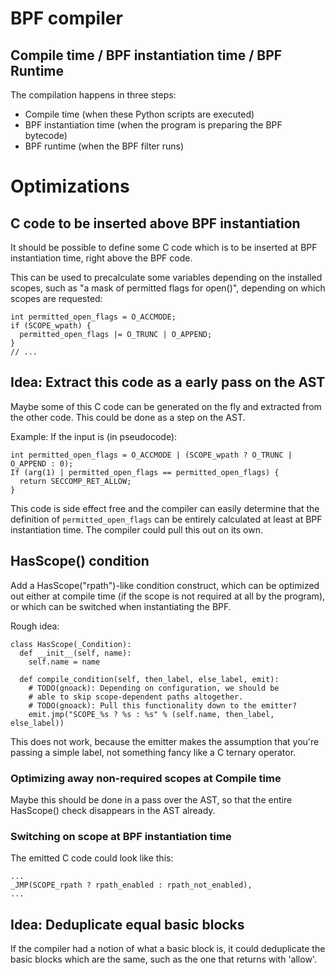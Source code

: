 # BPF compiler

## Compile time / BPF instantiation time / BPF Runtime

The compilation happens in three steps:

* Compile time (when these Python scripts are executed)
* BPF instantiation time (when the program is preparing the BPF bytecode)
* BPF runtime (when the BPF filter runs)

# Optimizations

## C code to be inserted above BPF instantiation

It should be possible to define some C code which is to be inserted at
BPF instantiation time, right above the BPF code.

This can be used to precalculate some variables depending on the
installed scopes, such as "a mask of permitted flags for open()",
depending on which scopes are requested:

    int permitted_open_flags = O_ACCMODE;
    if (SCOPE_wpath) {
      permitted_open_flags |= O_TRUNC | O_APPEND;
    }
    // ...

## Idea: Extract this code as a early pass on the AST

Maybe some of this C code can be generated on the fly and extracted
from the other code.  This could be done as a step on the AST.

Example: If the input is (in pseudocode):

    int permitted_open_flags = O_ACCMODE | (SCOPE_wpath ? O_TRUNC | O_APPEND : 0);
    If (arg(1) | permitted_open_flags == permitted_open_flags) {
      return SECCOMP_RET_ALLOW;
    }

This code is side effect free and the compiler can easily determine that the
definition of `permitted_open_flags` can be entirely calculated at least at
BPF instantiation time.  The compiler could pull this out on its own.

## HasScope() condition

Add a HasScope("rpath")-like condition construct, which can be
optimized out either at compile time (if the scope is not required at
all by the program), or which can be switched when instantiating the
BPF.

Rough idea:

    class HasScope(_Condition):
      def __init__(self, name):
        self.name = name

      def compile_condition(self, then_label, else_label, emit):
        # TODO(gnoack): Depending on configuration, we should be
        # able to skip scope-dependent paths altogether.
        # TODO(gnoack): Pull this functionality down to the emitter?
        emit.jmp("SCOPE_%s ? %s : %s" % (self.name, then_label, else_label))

This does not work, because the emitter makes the assumption that
you're passing a simple label, not something fancy like a C ternary
operator.

### Optimizing away non-required scopes at Compile time

Maybe this should be done in a pass over the AST, so that the entire
HasScope() check disappears in the AST already.

### Switching on scope at BPF instantiation time

The emitted C code could look like this:

    ...
    _JMP(SCOPE_rpath ? rpath_enabled : rpath_not_enabled),
    ...

## Idea: Deduplicate equal basic blocks

If the compiler had a notion of what a basic block is, it could
deduplicate the basic blocks which are the same, such as the one that
returns with 'allow'.
